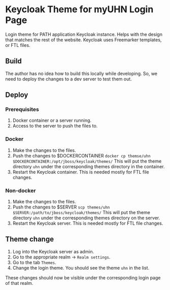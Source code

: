 # Keycloak Theme for myUHN Login Page

Login theme for PATH application Keycloak instance. Helps with the
design that matches the rest of the website. Keycloak uses Freemarker
templates, or FTL files.

## Build

The author has no idea how to build this locally while developing. So,
we need to deploy the changes to a dev server to test them out.

## Deploy

### Prerequisites

1. Docker container or a server running.
2. Access to the server to push the files to.

### Docker

1. Make the changes to the files.
2. Push the changes to $DOCKERCONTAINER 
   `docker cp themse/uhn $DOCKERCONTAINER:/opt/jboss/keycloak/themes/`
   This will put the theme directory `uhn` under the corresponding
   themes directory in the container.
3. Restart the Keycloak container.
   This is needed mostly for FTL file changes. 

### Non-docker

1. Make the changes to the files.
2. Push the changes to $SERVER 
   `scp themes/uhn $SERVER:/path/to/jboss/keycloak/themes/`
   This will put the theme directory `uhn` under the corresponding
   themes directory on the server.
3. Restart the Keycloak server.
   This is needed mostly for FTL file changes. 

## Theme change

1. Log into the Keycloak server as admin.
2. Go to the appropriate realm -> `Realm settings`.
3. Go to the tab `Themes`.
4. Change the login theme. You should see the theme `uhn` in the list.

These changes should now be visible under the corresponding login page
of that realm. 